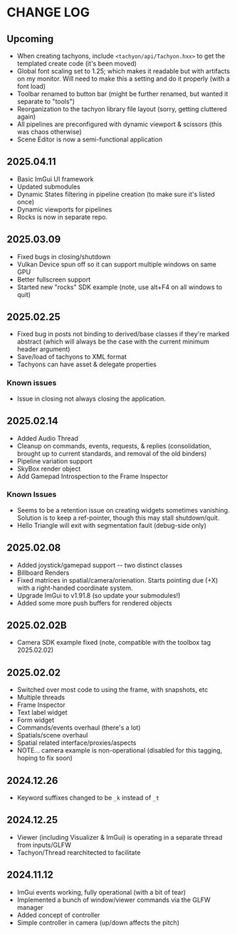 # CHANGE LOG

## Upcoming

* When creating tachyons, include `<tachyon/api/Tachyon.hxx>` to get the templated create code (it's been moved)
* Global font scaling set to 1.25; which makes it readable but with artifacts on my monitor.  Will need to make this a setting and do it properly (with a font load)
* Toolbar renamed to button bar (might be further renamed, but wanted it separate to "tools")
* Reorganization to the tachyon library file layout (sorry, getting cluttered again)
* All pipelines are preconfigured with dynamic viewport & scissors (this was chaos otherwise)
* Scene Editor is now a semi-functional application

## 2025.04.11

* Basic ImGui UI framework
* Updated submodules
* Dynamic States filtering in pipeline creation (to make sure it's listed once)
* Dynamic viewports for pipelines
* Rocks is now in separate repo. 

## 2025.03.09

* Fixed bugs in closing/shutdown
* Vulkan Device spun off so it can support multiple windows on same GPU
* Better fullscreen support
* Started new "rocks" SDK example (note, use alt+F4 on all windows to quit)

## 2025.02.25

* Fixed bug in posts not binding to derived/base classes if they're marked abstract (which will always be the case with the current minimum header argument)
* Save/load of tachyons to XML format
* Tachyons can have asset & delegate properties

### Known issues
* Issue in closing not always closing the application.

## 2025.02.14

* Added Audio Thread
* Cleanup on commands, events, requests, & replies (consolidation, brought up to current standards, and removal of the old binders)
* Pipeline variation support
* SkyBox render object
* Add Gamepad Introspection to the Frame Inspector

### Known Issues
* Seems to be a retention issue on creating widgets sometimes vanishing.  Solution is to keep a ref-pointer, though this may stall shutdown/quit.
* Hello Triangle will exit with segmentation fault (debug-side only)

## 2025.02.08

* Added joystick/gamepad support -- two distinct classes
* Billboard Renders
* Fixed matrices in spatial/camera/orienation.  Starts pointing due (+X) with a right-handed coordinate system.
* Upgrade ImGui to v1.91.8 (so update your submodules!)
* Added some more push buffers for rendered objects

## 2025.02.02B

* Camera SDK example fixed (note, compatible with the toolbox tag 2025.02.02)

## 2025.02.02

* Switched over most code to using the frame, with snapshots, etc
* Multiple threads
* Frame Inspector
* Text label widget 
* Form widget
* Commands/events overhaul (there's a lot)
* Spatials/scene overhaul
* Spatial related interface/proxies/aspects
* NOTE... camera example is non-operational (disabled for this tagging, hoping to fix soon)

## 2024.12.26

* Keyword suffixes changed to be `_k` instead of `_t`

## 2024.12.25

* Viewer (including Visualizer & ImGui) is operating in a separate thread from inputs/GLFW
* Tachyon/Thread rearchitected to facilitate

## 2024.11.12

* ImGui events working, fully operational (with a bit of tear)
* Implemented a bunch of window/viewer commands via the GLFW manager
* Added concept of controller
* Simple controller in camera (up/down affects the pitch)

